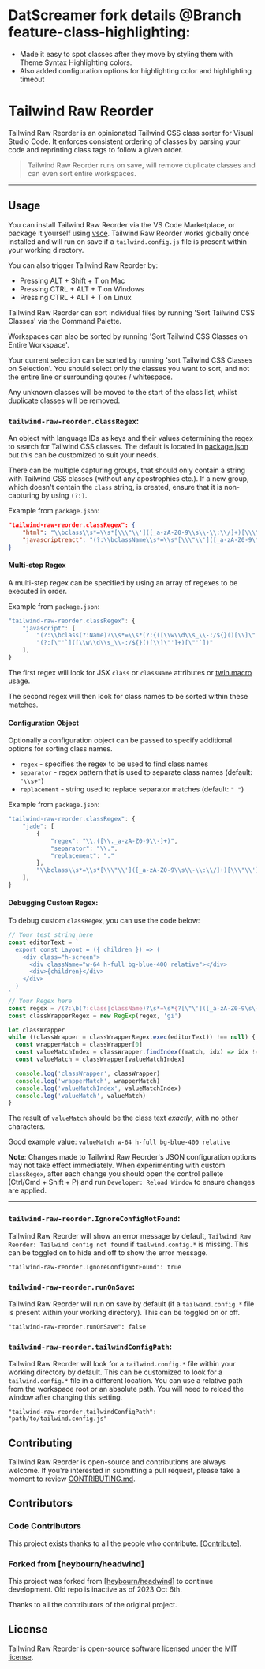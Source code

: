 # DatScreamer fork details @Branch feature-class-highlighting:

- Made it easy to spot classes after they move by styling them with Theme Syntax Highlighting colors.
- Also added configuration options for highlighting color and highlighting timeout

# Tailwind Raw Reorder

<!-- [![CircleCI](https://circleci.com/gh/heybourn/headwind.svg?style=svg)](https://circleci.com/gh/heybourn/headwind) -->

Tailwind Raw Reorder is an opinionated Tailwind CSS class sorter for Visual Studio Code. It enforces consistent ordering of classes by parsing your code and reprinting class tags to follow a given order.

> Tailwind Raw Reorder runs on save, will remove duplicate classes and can even sort entire workspaces.

---

<!-- **[Get it from the VS Code Marketplace →](https://marketplace.visualstudio.com/items?itemName=heybourn.headwind)** -->

<!-- <img src="https://github.com/heybourn/headwind/blob/master/img/explainer.gif?raw=true" alt="Explainer" width="750px"> -->

## Usage

You can install Tailwind Raw Reorder via the VS Code Marketplace, or package it yourself using [vsce](https://code.visualstudio.com/api/working-with-extensions/publishing-extension). Tailwind Raw Reorder works globally once installed and will run on save if a `tailwind.config.js` file is present within your working directory.

You can also trigger Tailwind Raw Reorder by:

* Pressing ALT + Shift + T on Mac
* Pressing CTRL + ALT + T on Windows
* Pressing CTRL + ALT + T on Linux


Tailwind Raw Reorder can sort individual files by running 'Sort Tailwind CSS Classes' via the Command Palette.

Workspaces can also be sorted by running 'Sort Tailwind CSS Classes on Entire Workspace'.

Your current selection can be sorted by running 'sort Tailwind CSS Classes on Selection'. You should select only the classes you want to sort, and not the entire line or surrounding qoutes / whitespace.

Any unknown classes will be moved to the start of the class list, whilst duplicate classes will be removed.

### `tailwind-raw-reorder.classRegex`:

An object with language IDs as keys and their values determining the regex to search for Tailwind CSS classes.
The default is located in [package.json](package.json) but this can be customized to suit your needs.

There can be multiple capturing groups, that should only contain a string with Tailwind CSS classes (without any apostrophies etc.). If a new group, which doesn't contain the `class` string, is created, ensure that it is non-capturing by using `(?:)`.

Example from `package.json`:

```json
"tailwind-raw-reorder.classRegex": {
    "html": "\\bclass\\s*=\\s*[\\\"\\']([_a-zA-Z0-9\\s\\-\\:\\/]+)[\\\"\\']",
    "javascriptreact": "(?:\\bclassName\\s*=\\s*[\\\"\\']([_a-zA-Z0-9\\s\\-\\:\\/]+)[\\\"\\'])|(?:\\btw\\s*`([_a-zA-Z0-9\\s\\-\\:\\/]*)`)"
}
```

#### Multi-step Regex

A multi-step regex can be specified by using an array of regexes to be executed in order.

Example from `package.json`:

```js
"tailwind-raw-reorder.classRegex": {
    "javascript": [
        "(?:\\bclass(?:Name)?\\s*=\\s*(?:{([\\w\\d\\s_\\-:/${}()[\\]\"'`,]+)})|([\"'`][\\w\\d\\s_\\-:/]+[\"'`]))|(?:\\btw\\s*(`[\\w\\d\\s_\\-:/]+`))",
        "(?:[\"'`]([\\w\\d\\s_\\-:/${}()[\\]\"']+)[\"'`])"
    ],
}
```

The first regex will look for JSX `class` or `className` attributes or [twin.macro](https://github.com/ben-rogerson/twin.macro) usage.

The second regex will then look for class names to be sorted within these matches.

#### Configuration Object

Optionally a configuration object can be passed to specify additional options for sorting class names.

- `regex` - specifies the regex to be used to find class names
- `separator` - regex pattern that is used to separate class names (default: `"\\s+"`)
- `replacement` - string used to replace separator matches (default: `" "`)

Example from `package.json`:

```js
"tailwind-raw-reorder.classRegex": {
    "jade": [
        {
            "regex": "\\.([\\._a-zA-Z0-9\\-]+)",
            "separator": "\\.",
            "replacement": "."
        },
        "\\bclass\\s*=\\s*[\\\"\\']([_a-zA-Z0-9\\s\\-\\:\\/]+)[\\\"\\']"
    ],
}
```

#### Debugging Custom Regex:

To debug custom `classRegex`, you can use the code below:
```js
// Your test string here
const editorText = `
  export const Layout = ({ children }) => (
    <div class="h-screen">
      <div className="w-64 h-full bg-blue-400 relative"></div>
      <div>{children}</div>
    </div>
  )
`
// Your Regex here
const regex = /(?:\b(?:class|className)?\s*=\s*{?[\"\']([_a-zA-Z0-9\s\-\:/]+)[\"\']}?)/
const classWrapperRegex = new RegExp(regex, 'gi')

let classWrapper
while ((classWrapper = classWrapperRegex.exec(editorText)) !== null) {
  const wrapperMatch = classWrapper[0]
  const valueMatchIndex = classWrapper.findIndex((match, idx) => idx !== 0 && match)
  const valueMatch = classWrapper[valueMatchIndex]

  console.log('classWrapper', classWrapper)
  console.log('wrapperMatch', wrapperMatch)
  console.log('valueMatchIndex', valueMatchIndex)
  console.log('valueMatch', valueMatch)
}
```

The result of `valueMatch` should be the class text _exactly_, with no other characters.

Good example value: `valueMatch w-64 h-full bg-blue-400 relative`

**Note**: Changes made to Tailwind Raw Reorder's JSON configuration options may not take effect immediately. When experimenting with custom `classRegex`, after each change you should open the control pallete (Ctrl/Cmd + Shift + P) and run `Developer: Reload Window` to ensure changes are applied.

<hr>

### `tailwind-raw-reorder.IgnoreConfigNotFound`:

Tailwind Raw Reorder will show an error message by default, `Tailwind Raw Reorder: Tailwind config not found` if `tailwind.config.*` is missing. This can be toggled on to hide and off to show the error message.

`"tailwind-raw-reorder.IgnoreConfigNotFound": true`

### `tailwind-raw-reorder.runOnSave`:

Tailwind Raw Reorder will run on save by default (if a `tailwind.config.*` file is present within your working directory). This can be toggled on or off.

`"tailwind-raw-reorder.runOnSave": false`

### `tailwind-raw-reorder.tailwindConfigPath`:

Tailwind Raw Reorder will look for a `tailwind.config.*` file within your working directory by default. This can be customized to look for a `tailwind.config.*` file in a different location. You can use a relative path from the workspace root or an absolute path. You will need to reload the window after changing this setting.

`"tailwind-raw-reorder.tailwindConfigPath": "path/to/tailwind.config.js"`

## Contributing

Tailwind Raw Reorder is open-source and contributions are always welcome. If you're interested in submitting a pull request, please take a moment to review [CONTRIBUTING.md](.github/CONTRIBUTING.md).

## Contributors

### Code Contributors

This project exists thanks to all the people who contribute. [[Contribute](CONTRIBUTING.md)].
<!-- <a href="https://github.com/heybourn/headwind/graphs/contributors"><img src="https://opencollective.com/headwind/contributors.svg?width=890&button=false" /></a> -->

<!-- ### Financial Contributors

Become a financial contributor and help us sustain our community. [[Contribute](https://opencollective.com/headwind/contribute)] -->

<!-- #### Individuals

<a href="https://opencollective.com/headwind"><img src="https://opencollective.com/headwind/individuals.svg?width=890"></a> -->

<!-- #### Organizations

Support this project with your organization. Your logo will show up here with a link to your website. [[Contribute](https://opencollective.com/headwind/contribute)]

<a href="https://opencollective.com/headwind/organization/0/website"><img src="https://opencollective.com/headwind/organization/0/avatar.svg"></a>
<a href="https://opencollective.com/headwind/organization/1/website"><img src="https://opencollective.com/headwind/organization/1/avatar.svg"></a>
<a href="https://opencollective.com/headwind/organization/2/website"><img src="https://opencollective.com/headwind/organization/2/avatar.svg"></a>
<a href="https://opencollective.com/headwind/organization/3/website"><img src="https://opencollective.com/headwind/organization/3/avatar.svg"></a>
<a href="https://opencollective.com/headwind/organization/4/website"><img src="https://opencollective.com/headwind/organization/4/avatar.svg"></a>
<a href="https://opencollective.com/headwind/organization/5/website"><img src="https://opencollective.com/headwind/organization/5/avatar.svg"></a>
<a href="https://opencollective.com/headwind/organization/6/website"><img src="https://opencollective.com/headwind/organization/6/avatar.svg"></a>
<a href="https://opencollective.com/headwind/organization/7/website"><img src="https://opencollective.com/headwind/organization/7/avatar.svg"></a>
<a href="https://opencollective.com/headwind/organization/8/website"><img src="https://opencollective.com/headwind/organization/8/avatar.svg"></a>
<a href="https://opencollective.com/headwind/organization/9/website"><img src="https://opencollective.com/headwind/organization/9/avatar.svg"></a> -->

### Forked from [heybourn/headwind]

This project was forked from [[heybourn/headwind](https://github.com/heybourn/headwind)] to continue development. Old repo is inactive as of 2023 Oct 6th.

Thanks to all the contributors of the original project.

## License

Tailwind Raw Reorder is open-source software licensed under the [MIT license](LICENSE.md).
